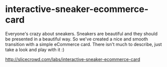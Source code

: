 # interactive-sneaker-ecommerce-card

Everyone's crazy about sneakers. Sneakers are beautiful and they should be presented in a beautiful way. So we've created a nice and smooth transition with a simple eCommerce card. There isn't much to describe, just take a look and play with it :)


http://slicecrowd.com/labs/interactive-sneaker-ecommerce-card
